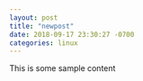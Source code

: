 ```yaml
---
layout: post
title: "newpost"
date: 2018-09-17 23:30:27 -0700
categories: linux
---
```


This is some sample content

